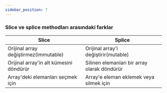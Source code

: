 ```yaml
---
sidebar_position: 7
---
```


### Slice ve splice methodları arasındaki farklar

| Slice                                   | Splice                                       |
| --------------------------------------- | -------------------------------------------- |
| Orijinal array değiştirmez(immutable)   | Orijinal array'i değiştirir(mutable)         |
| Orijinal array'in alt kümesini döndürür | Silinen elemanları bir array olarak döndürür |
| Array'deki elemanları seçmek için       | Array'e eleman eklemek veya silmek için      |
